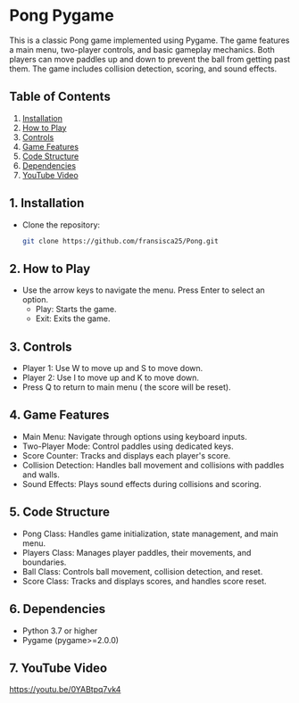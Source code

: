 # Pong Pygame

This is a classic Pong game implemented using Pygame. The game features a main menu, two-player controls, and basic gameplay mechanics. Both players can move paddles up and down to prevent the ball from getting past them. The game includes collision detection, scoring, and sound effects.

## Table of Contents

1. [Installation](#installation)
2. [How to Play](#how-to-play)
3. [Controls](#controls)
4. [Game Features](#game-features)
5. [Code Structure](#code-structure)
6. [Dependencies](#dependencies)
7. [YouTube Video](#youtube-video)

## 1. Installation

- Clone the repository:

   ```bash
   git clone https://github.com/fransisca25/Pong.git

## 2. How to Play
- Use the arrow keys to navigate the menu. Press Enter to select an option.
  - Play: Starts the game.
  - Exit: Exits the game.

## 3. Controls
- Player 1: Use W to move up and S to move down.
- Player 2: Use I to move up and K to move down.
- Press Q to return to main menu ( the score will be reset).

## 4. Game Features
- Main Menu: Navigate through options using keyboard inputs.
- Two-Player Mode: Control paddles using dedicated keys.
- Score Counter: Tracks and displays each player's score.
- Collision Detection: Handles ball movement and collisions with paddles and walls.
- Sound Effects: Plays sound effects during collisions and scoring.

## 5. Code Structure
- Pong Class: Handles game initialization, state management, and main menu.
- Players Class: Manages player paddles, their movements, and boundaries.
- Ball Class: Controls ball movement, collision detection, and reset.
- Score Class: Tracks and displays scores, and handles score reset.

## 6. Dependencies
- Python 3.7 or higher
- Pygame (pygame>=2.0.0)

## 7. YouTube Video
https://youtu.be/0YABtpq7vk4
